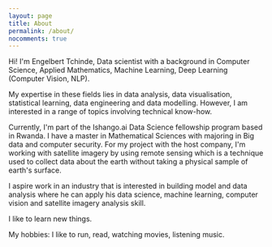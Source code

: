```yaml
---
layout: page
title: About
permalink: /about/
nocomments: true
---
```


Hi! I'm Engelbert Tchinde, Data scientist with a background in Computer Science,  Applied Mathematics, Machine Learning, Deep Learning (Computer Vision, NLP).

My expertise in these fields lies in data analysis, data visualisation, statistical learning, data engineering and data modelling. However, I am interested in a range of topics involving technical know-how.

Currently, I'm part of the Ishango.ai Data Science fellowship program based in Rwanda. I have a master in Mathematical Sciences with majoring in Big data and computer security.  For my project with the host company, I'm working with satellite imagery by using remote sensing which is a technique used to collect data about the earth without taking a physical sample of earth's surface.

I aspire work in an industry that is interested in building model and data analysis where he can apply his data science, machine learning, computer vision and satellite imagery analysis skill.

I like to learn new things. 

My hobbies: I like to run, read, watching movies, listening music. 
